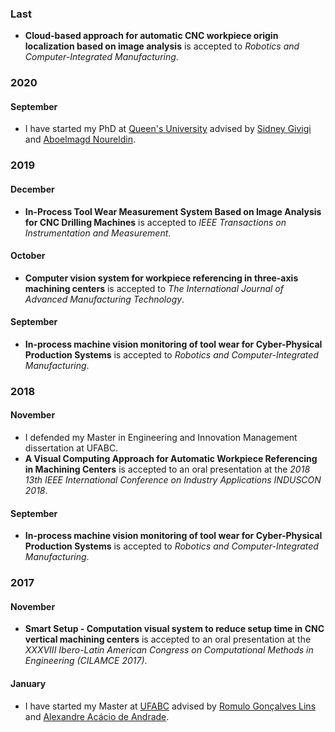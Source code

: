 <div class="container">
  <div class="item">
    <div id="timeline">
      <div>
        <!-- Novo ano -->
        <section class="year">
          <h3>Last</h3>
          <section>
            <ul>
              <li><b>Cloud-based approach for automatic CNC workpiece origin localization based on image analysis</b> is accepted to
        <em>Robotics and Computer-Integrated Manufacturing</em>.</li>
            </ul>
          </section>
        </section>
        <section class="year">
          <h3>2020</h3>
          <section>
            <h4>September</h4>
            <ul>
              <li>I have started my PhD at <a href="https://queensu.ca" target="_blank">Queen's University</a> advised by 
        <a href="http://www2.cs.queensu.ca/people/profile.php?fname=Sidney&lname=Givigi" target="_blank">Sidney Givigi</a> and 
        <a href="http://www2.cs.queensu.ca/people/profile.php?fname=Aboelmagd%20&lname=Noureldin" target="_blank">Aboelmagd Noureldin</a>.</li>
            </ul>
          </section>
        </section>
        <section class="year">
          <h3>2019</h3>
          <section>
            <h4>December</h4>
            <ul>
              <li><b>In-Process Tool Wear Measurement System Based on Image Analysis for CNC Drilling Machines</b> is accepted to
        <em>IEEE Transactions on Instrumentation and Measurement</em>.</li>
            </ul>
          </section>
          <section>
            <h4>October</h4>
            <ul>
              <li><b>Computer vision system for workpiece referencing in three-axis machining centers</b> is accepted to
        <em>The International Journal of Advanced Manufacturing Technology</em>.</li>
            </ul>
          </section>
          <section>
            <h4>September</h4>
            <ul>
              <li><b>In-process machine vision monitoring of tool wear for Cyber-Physical Production Systems</b> is accepted to
        <em>Robotics and Computer-Integrated Manufacturing</em>.</li>
            </ul>
          </section>
        </section>
        <section class="year">
          <h3>2018</h3>
          <section>
            <h4>November</h4>
            <ul>
              <li>I defended my Master in Engineering and Innovation Management dissertation at UFABC.</li>
              <li><b>A Visual Computing Approach for Automatic Workpiece Referencing in Machining Centers</b> is accepted to an oral presentation at the
        <em>2018 13th IEEE International Conference on Industry Applications INDUSCON 2018</em>.</li>
            </ul>
          </section>
          <section>
            <h4>September</h4>
            <ul>
              <li><b>In-process machine vision monitoring of tool wear for Cyber-Physical Production Systems</b> is accepted to
        <em>Robotics and Computer-Integrated Manufacturing</em>.</li>
            </ul>
          </section>
        </section>
        <section class="year">
          <h3>2017</h3>
          <section>
            <h4>November</h4>
            <ul>
              <li><b>Smart Setup - Computation visual system to reduce setup time in CNC vertical machining centers</b> is accepted to an oral presentation at the
        <em>XXXVIII Ibero-Latin American Congress on Computational Methods in Engineering (CILAMCE 2017)</em>.</li>
            </ul>
          </section>
          <section>
            <h4>January</h4>
            <ul>
              <li>I have started my Master at <a href="https://www.ufabc.edu.br/" target="_blank">UFABC</a> advised by 
        <a href="https://www.ufabc.edu.br/ensino/docentes/romulo-goncalves-lins" target="_blank">Romulo Gonçalves Lins</a> and 
        <a href="https://www.ufabc.edu.br/ensino/docentes/alexandre-acacio-de-andrade" target="_blank">Alexandre Acácio de Andrade</a>.</li>
            </ul>
          </section>
        </section>
      </div>
    </div>
  </div>
</div>
  <!-- https://codepen.io/mathiesjanssen/pen/ggeBKm -->
